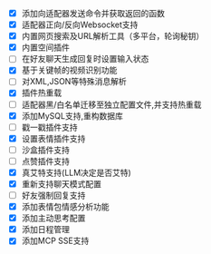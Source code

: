 - [x] 添加向适配器发送命令并获取返回的函数
- [x] 适配器正向/反向Websocket支持
- [x] 内置网页搜索及URL解析工具（多平台，轮询秘钥）
- [x] 内置空间插件
- [ ] 在好友聊天生成回复时设置输入状态
- [x] 基于关键帧的视频识别功能
- [ ] 对XML,JSON等特殊消息解析
- [x] 插件热重载
- [ ] 适配器黑/白名单迁移至独立配置文件,并支持热重载
- [x] 添加MySQL支持,重构数据库
- [ ] 戳一戳插件支持
- [x] 设置表情插件支持
- [ ] 沙盒插件支持
- [ ] 点赞插件支持
- [x] 真艾特支持(LLM决定是否艾特)
- [x] 重新支持聊天模式配置
- [ ] 好友强制回复支持
- [x] 添加表情包情感分析功能
- [x] 添加主动思考配置
- [x] 添加日程管理
- [x] 添加MCP SSE支持